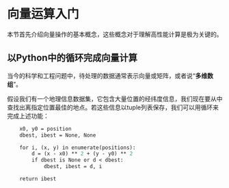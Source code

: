 # 向量运算入门

本节首先介绍向量操作的基本概念，这些概念对于理解高性能计算是极为关键的。

## 以Python中的循环完成向量计算

当今的科学和工程问题中，待处理的数据通常表示向量或矩阵，或者说“**多维数组**”。

假设我们有一个地理信息数据集，它包含大量位置的经纬度信息，我们现在要从中查找出离指定位置最佳的地点。若这些信息以tuple列表保存，我们可以用循环来完成上述功能：

```def closest(position, positions):
    x0, y0 = position
    dbest, ibest = None, None

    for i, (x, y) in enumerate(positions):
        d = (x - x0) ** 2 + (y - y0) ** 2
        if dbest is None or d < dbest:
            dbest, ibest = d, i

    return ibest
```